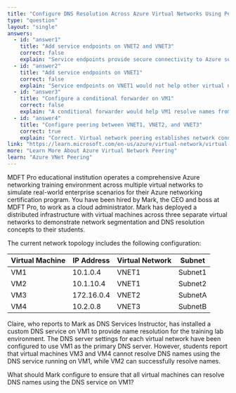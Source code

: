 ```yaml
---
title: "Configure DNS Resolution Across Azure Virtual Networks Using Peering"
type: "question"
layout: "single"
answers:
  - id: "answer1"
    title: "Add service endpoints on VNET2 and VNET3"
    correct: false
    explain: "Service endpoints provide secure connectivity to Azure services but do not enable DNS resolution between virtual networks or allow access to custom DNS services on other VNets."
  - id: "answer2"
    title: "Add service endpoints on VNET1"
    correct: false
    explain: "Service endpoints on VNET1 would not help other virtual networks access the DNS service on VM1. Service endpoints are for connecting to Azure services, not custom DNS servers."
  - id: "answer3"
    title: "Configure a conditional forwarder on VM1"
    correct: false
    explain: "A conditional forwarder would help VM1 resolve names from other DNS zones, but it doesn't solve the network connectivity issue that prevents VMs in VNET2 and VNET3 from reaching the DNS service on VM1."
  - id: "answer4"
    title: "Configure peering between VNET1, VNET2, and VNET3"
    correct: true
    explain: "Correct. Virtual network peering establishes network connectivity between VNets, allowing VMs in VNET2 and VNET3 to communicate with the DNS service on VM1 in VNET1. Once peering is configured, the DNS settings will work properly."
link: "https://learn.microsoft.com/en-us/azure/virtual-network/virtual-network-peering-overview"
more: "Learn More About Azure Virtual Network Peering"
learn: "Azure VNet Peering"
---
```


MDFT Pro educational institution operates a comprehensive Azure networking training environment across multiple virtual networks to simulate real-world enterprise scenarios for their Azure networking certification program. You have been hired by Mark, the CEO and boss at MDFT Pro, to work as a cloud administrator. Mark has deployed a distributed infrastructure with virtual machines across three separate virtual networks to demonstrate network segmentation and DNS resolution concepts to their students.

The current network topology includes the following configuration:

| Virtual Machine | IP Address | Virtual Network | Subnet |
|-----------------|------------|-----------------|---------|
| VM1 | 10.1.0.4 | VNET1 | Subnet1 |
| VM2 | 10.1.10.4 | VNET1 | Subnet2 |
| VM3 | 172.16.0.4 | VNET2 | SubnetA |
| VM4 | 10.2.0.8 | VNET3 | SubnetB |

Claire, who reports to Mark as DNS Services Instructor, has installed a custom DNS service on VM1 to provide name resolution for the training lab environment. The DNS server settings for each virtual network have been configured to use VM1 as the primary DNS server. However, students report that virtual machines VM3 and VM4 cannot resolve DNS names using the DNS service running on VM1, while VM2 can successfully resolve names.

What should Mark configure to ensure that all virtual machines can resolve DNS names using the DNS service on VM1?